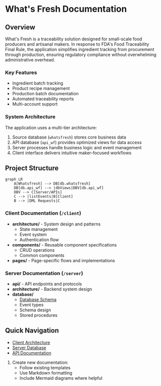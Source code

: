 # What's Fresh Documentation

## Overview
What's Fresh is a traceability solution designed for small-scale food producers and artisanal makers. In response to FDA's Food Traceability Final Rule, the application simplifies ingredient tracking from procurement through production, ensuring regulatory compliance without overwhelming administrative overhead.

### Key Features
- Ingredient batch tracking
- Product recipe management 
- Production batch documentation
- Automated traceability reports
- Multi-account support

### System Architecture
The application uses a multi-tier architecture:
1. Source database (`whatsfresh`) stores core business data
2. API database (`api_wf`) provides optimized views for data access
3. Server processes handle business logic and event management
4. Client interface delivers intuitive maker-focused workflows

## Project Structure
```mermaid
graph LR
    A[Whatsfresh] --> DB[db.whatsfresh]
    DB[db.api_wf] --> |dbViews|DBV[db.api_wf]
    DBV --> C[Server/APIs]
    C --> |listEvents|B[Client] 
    B --> |DML Requests|C
```

### Client Documentation (`/client`)
- **architecture/** - System design and patterns
  - State management
  - Event system
  - Authentication flow
- **components/** - Reusable component specifications
  - CRUD operations
  - Common components
- **pages/** - Page-specific flows and implementations

### Server Documentation (`/server`)
- **api/** - API endpoints and protocols
- **architecture/** - Backend system design
- **database/** 
  - [Database Schema](./server/database/MySQL.mmd)
  - Event types
  - Schema design
  - Stored procedures

## Quick Navigation
- [Client Architecture](./client/architecture/)
- [Server Database](./server/database/)
- [API Documentation](./server/api/)


1. Create new documentation:
   - Follow existing templates
   - Use Markdown formatting
   - Include Mermaid diagrams where helpful